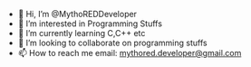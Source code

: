 - 👋 Hi, I’m @MythoREDDeveloper
- 👀 I’m interested in Programming Stuffs
- 🌱 I’m currently learning C,C++ etc
- 💞️ I’m looking to collaborate on programming stuffs
- 📫 How to reach me email: mythored.developer@gmail.com

<!---
MythoREDDeveloper/MythoREDDeveloper is a ✨ special ✨ repository because its `README.md` (this file) appears on your GitHub profile.
You can click the Preview link to take a look at your changes.
--->
